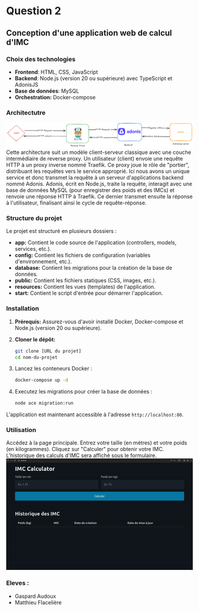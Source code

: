 # Question 2

## Conception d'une application web de calcul d'IMC

### Choix des technologies

- **Frontend**: HTML, CSS, JavaScript
- **Backend**: Node.js (version 20 ou supérieure) avec TypeScript et AdonisJS
- **Base de données**: MySQL
- **Orchestration:** Docker-compose

### Architectutre

![Architecture](./README_content/Q2_schema.png)
Cette architecture suit un modèle client-serveur classique avec une couche intermédiaire de reverse proxy. Un utilisateur (client) envoie une requête HTTP à un proxy inverse nommé Traefik. Ce proxy joue le rôle de "portier", distribuant les requêtes vers le service approprié. 
Ici nous avons un unique service et donc transmet la requête à un serveur d'applications backend nommé Adonis. Adonis, écrit en Node.js, traite la requête, interagit avec une base de données MySQL (pour enregistrer des poids et des IMCs) et renvoie une réponse HTTP à Traefik. Ce dernier transmet ensuite la réponse à l'utilisateur, finalisant ainsi le cycle de requête-réponse.

### Structure du projet

Le projet est structuré en plusieurs dossiers :
- **app:** Contient le code source de l'application (controllers, models, services, etc.).
- **config:** Contient les fichiers de configuration (variables d'environnement, etc.).
- **database:** Contient les migrations pour la création de la base de données.
- **public:** Contient les fichiers statiques (CSS, images, etc.).
- **resources:** Contient les vues (templates) de l'application.
- **start:** Contient le script d'entrée pour démarrer l'application.

### Installation

1. **Prérequis:** Assurez-vous d'avoir installé Docker, Docker-compose et Node.js (version 20 ou supérieure).
2. **Cloner le dépôt:**
   ```bash
   git clone [URL du projet]
   cd nom-du-projet
   ```
2. Lancez les conteneurs Docker :

   ```bash
   docker-compose up -d
   ```
3. Executez les migrations pour créer la base de données :

   ```bash
   node ace migration:run
   ```

L'application est maintenant accessible à l'adresse `http://localhost:80`.

### Utilisation
Accédez à la page principale.
Entrez votre taille (en mètres) et votre poids (en kilogrammes).
Cliquez sur "Calculer" pour obtenir votre IMC.
L'historique des calculs d'IMC sera affiché sous le formulaire.
![Page principale](./README_content/demo_website.gif)

### Eleves :
- Gaspard Audoux
- Matthieu Flacelière
